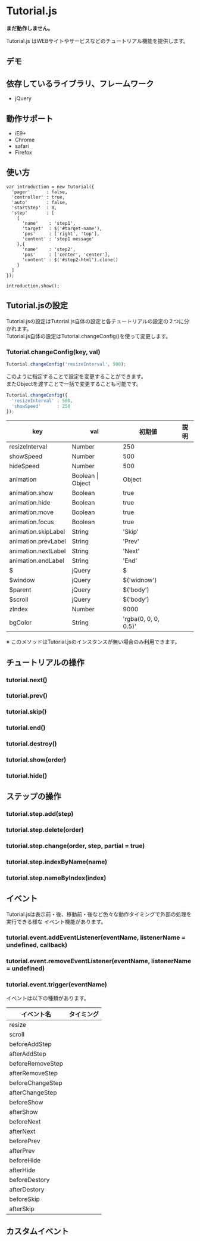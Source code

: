 # Tutorial.js

**まだ動作しません。**

Tutorial.js はWEBサイトやサービスなどのチュートリアル機能を提供します。

## デモ

## 依存しているライブラリ、フレームワーク

* jQuery

## 動作サポート

* iE9+
* Chrome
* safari
* Firefox

## 使い方

```
var introduction = new Tutorial({
  'pager'      : false,
  'controller' : true,
  'auto'       : false,
  'startStep'  : 0,
  'step'       : [
    {
      'name'    : 'step1',
      'target'  : $('#target-name'),
      'pos'     : ['right', 'top'],
      'content' : 'step1 message'
    },{
      'name'    : 'step2',
      'pos'     : ['center', 'center'],
      'content' : $('#step2-html').clone()
    }
  ]
});

introduction.show();
```

## Tutorial.jsの設定

Tutorial.jsの設定はTutorial.js自体の設定と各チュートリアルの設定の２つに分かれます。  
Tutorial.js自体の設定はTutorial.changeConfig()を使って変更します。

### Tutorial.changeConfig(key, val)

```js
Tutorial.changeConfig('resizeInterval', 500);
```

このように指定することで設定を変更することができます。  
またObjectを渡すことで一括で変更することも可能です。

```js
Tutorial.changeConfig({
  'resizeInterval' : 500,
  'showSpeed'      : 250
});
```

| key                 | val               | 初期値               | 説明 |
|---------------------|-------------------|----------------------|------|
| resizeInterval      | Number            | 250                  | |
| showSpeed           | Number            | 500                  | |
| hideSpeed           | Number            | 500                  | |
| animation           | Boolean \| Object | Object               | |
| animation.show      | Boolean           | true                 | |
| animation.hide      | Boolean           | true                 | |
| animation.move      | Boolean           | true                 | |
| animation.focus     | Boolean           | true                 | |
| animation.skipLabel | String            | 'Skip'               | |
| animation.prevLabel | String            | 'Prev'               | |
| animation.nextLabel | String            | 'Next'               | |
| animation.endLabel  | String            | 'End'                | |
| $                   | jQuery            | $                    | |
| $window             | jQuery            | $('widnow')          | |
| $parent             | jQuery            | $('body')            | |
| $scroll             | jQuery            | $('body')            | |
| zIndex              | Number            | 9000                 | |
| bgColor             | String            | 'rgba(0, 0, 0, 0.5)' | |

※ このメソッドはTutorial.jsのインスタンスが無い場合のみ利用できます。

## チュートリアルの操作

### tutorial.next()

### tutorial.prev()

### tutorial.skip()

### tutorial.end()

### tutorial.destroy()

### tutorial.show(order)

### tutorial.hide()

## ステップの操作

### tutorial.step.add(step)

### tutorial.step.delete(order)

### tutorial.step.change(order, step, partial = true)

### tutorial.step.indexByName(name)

### tutorial.step.nameByIndex(index)

## イベント

Tutorial.jsは表示前・後、移動前・後など色々な動作タイミングで外部の処理を実行できる様な
イベント機能があります。

### tutorial.event.addEventListener(eventName, listenerName = undefined, callback)

### tutorial.event.removeEventListener(eventName, listenerName = undefined)

### tutorial.event.trigger(eventName)

イベントは以下の種類があります。

| イベント名       | タイミング |
|------------------|------------|
| resize           |  |
| scroll           |  |
| beforeAddStep    |  |
| afterAddStep     |  |
| beforeRemoveStep |  |
| afterRemoveStep  |  |
| beforeChangeStep |  |
| afterChangeStep  |  |
| beforeShow       |  |
| afterShow        |  |
| beforeNext       |  |
| afterNext        |  |
| beforePrev       |  |
| afterPrev        |  |
| beforeHide       |  |
| afterHide        |  |
| beforeDestory    |  |
| afterDestory     |  |
| beforeSkip       |  |
| afterSkip        |  |

## カスタムイベント
